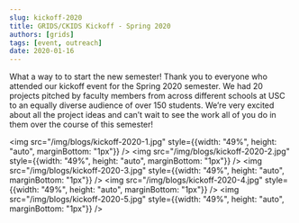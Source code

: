 ```yaml
---
slug: kickoff-2020
title: GRIDS/CKIDS Kickoff - Spring 2020
authors: [grids]
tags: [event, outreach]
date: 2020-01-16
---
```


What a way to to start the new semester! Thank you to everyone who attended our kickoff event for the Spring 2020 semester. We had 20 projects pitched by faculty members from across different schools at USC to an equally diverse audience of over 150 students. We’re very excited about all the project ideas and can’t wait to see the work all of you do in them over the course of this semester!

<!-- truncate -->

<img src="/img/blogs/kickoff-2020-1.jpg" style={{width: "49%", height: "auto", marginBottom: "1px"}} />
<img src="/img/blogs/kickoff-2020-2.jpg" style={{width: "49%", height: "auto", marginBottom: "1px"}} />
<img src="/img/blogs/kickoff-2020-3.jpg" style={{width: "49%", height: "auto", marginBottom: "1px"}} />
<img src="/img/blogs/kickoff-2020-4.jpg" style={{width: "49%", height: "auto", marginBottom: "1px"}} />
<img src="/img/blogs/kickoff-2020-5.jpg" style={{width: "49%", height: "auto", marginBottom: "1px"}} />
